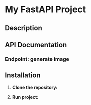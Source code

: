 # My FastAPI Project


## Description


## API Documentation

### Endpoint: generate image



## Installation
1. **Clone the repository:**

2. **Run project:**


